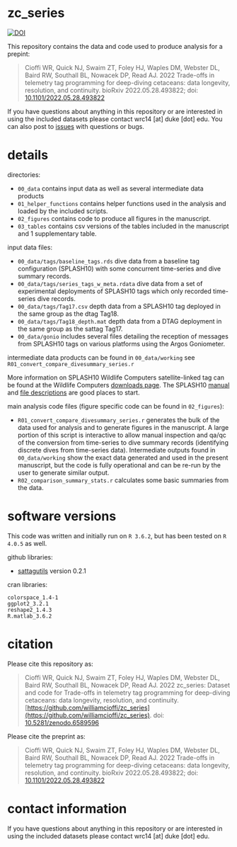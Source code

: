 # zc_series
[![DOI](https://zenodo.org/badge/DOI/10.5281/zenodo.6591570.svg)](https://doi.org/10.5281/zenodo.6591570)

This repository contains the data and code used to produce analysis for a prepint:

> Cioffi WR, Quick NJ, Swaim ZT, Foley HJ, Waples DM, Webster DL, Baird RW, Southall BL, Nowacek DP, Read AJ. 2022 Trade-offs in telemetry tag programming for deep-diving cetaceans: data longevity, resolution, and continuity. bioRxiv 2022.05.28.493822; doi: [10.1101/2022.05.28.493822](https://doi.org/10.1101/2022.05.28.493822)

If you have questions about anything in this repository or are interested in using the included datasets please contact wrc14 [at] duke [dot] edu. You can also post to [issues](https://github.com/williamcioffi/zc_series/issues) with questions or bugs.

# details

directories:
- `00_data` contains input data as well as several intermediate data products
- `01_helper_functions` contains helper functions used in the analysis and loaded by the included scripts.
- `02_figures` contains code to produce all figures in the manuscript.
- `03_tables` contains csv versions of the tables included in the manuscript and 1 supplementary table.

input data files:
- `00_data/tags/baseline_tags.rds` dive data from a baseline tag configuration (SPLASH10) with some concurrent time-series and dive summary records.
- `00_data/tags/series_tags_w_meta.rdata` dive data from a set of experimental deployments of SPLASH10 tags which only recorded time-series dive records.
- `00_data/tags/Tag17.csv` depth data from a SPLASH10 tag deployed in the same group as the dtag Tag18.
- `00_data/tags/Tag18_depth.mat` depth data from a DTAG deployment in the same group as the sattag Tag17.
- `00_data/gonio` includes several files detailing the reception of messages from SPLASH10 tags on various platforms using the Argos Goniometer.

intermediate data products can be found in `00_data/working` see `R01_convert_compare_divesummary_series.r`

More information on SPLASH10 Wildlife Computers satellite-linked tag can be found at the Wildlife Computers [downloads page](https://wildlifecomputers.com/support/downloads/). The SPLASH10 [manual](https://static.wildlifecomputers.com/SPLASH10-TDR10-User-Guide-3.pdf) and [file descriptions](https://static.wildlifecomputers.com/Spreadsheet-File-Descriptions-3.pdf) are good places to start.

main analysis code files (figure specific code can be found in `02_figures`):
- `R01_convert_compare_divesummary_series.r` generates the bulk of the data used for analysis and to generate figures in the manuscript. A large portion of this script is interactive to allow manual inspection and qa/qc of the conversion from time-series to dive summary records (identifying discrete dives from time-series data). Intermediate outputs found in `00_data/working` show the exact data generated and used in the present manuscript, but the code is fully operational and can be re-run by the user to generate similar output.
- `R02_comparison_summary_stats.r` calculates some basic summaries from the data.

# software versions
This code was written and initially run on `R 3.6.2`, but has been tested on `R 4.0.5` as well.

github libraries:
- [sattagutils](https://github.com/williamcioffi/sattagutils) version 0.2.1

cran libraries:
```
colorspace_1.4-1
ggplot2_3.2.1
reshape2_1.4.3
R.matlab_3.6.2
```

# citation
Please cite this repository as:

> Cioffi WR, Quick NJ, Swaim ZT, Foley HJ, Waples DM, Webster DL, Baird RW, Southall BL, Nowacek DP, Read AJ. 2022 zc_series: Dataset and code for Trade-offs in telemetry tag programming for deep-diving cetaceans: data longevity, resolution, and continuity. [https://github.com/williamcioffi/zc_series](https://github.com/williamcioffi/zc_series). doi: [10.5281/zenodo.6589596](https://doi.org/10.5281/zenodo.6589596)

Please cite the preprint as:

> Cioffi WR, Quick NJ, Swaim ZT, Foley HJ, Waples DM, Webster DL, Baird RW, Southall BL, Nowacek DP, Read AJ. 2022 Trade-offs in telemetry tag programming for deep-diving cetaceans: data longevity, resolution, and continuity. bioRxiv 2022.05.28.493822; doi: [10.1101/2022.05.28.493822](https://doi.org/10.1101/2022.05.28.493822)

# contact information

If you have questions about anything in this repository or are interested in using the included datasets please contact wrc14 [at] duke [dot] edu.

